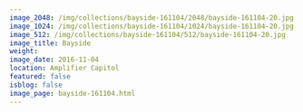 ```yaml
---
image_2048: /img/collections/bayside-161104/2048/bayside-161104-20.jpg
image_1024: /img/collections/bayside-161104/1024/bayside-161104-20.jpg
image_512: /img/collections/bayside-161104/512/bayside-161104-20.jpg
image_title: Bayside
weight: 
image_date: 2016-11-04
location: Amplifier Capitol
featured: false
isblog: false
image_page: bayside-161104.html
---
```


